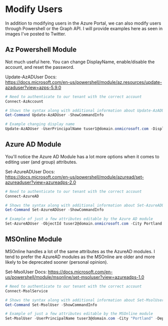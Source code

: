 # Modify Users

In addition to modifying users in the Azure Portal, we can also modify users through Powershell or the Graph API. I will provide examples here as seen in images I've posted to Twitter.

## Az Powershell Module

Not much useful here. You can change DisplayName, enable/disable the account, and reset the password.

Update-AzADUser Docs:  
<https://docs.microsoft.com/en-us/powershell/module/az.resources/update-azaduser?view=azps-5.9.0>

````Powershell
# Need to authenticate to our tenant with the correct account
Connect-AzAccount

# Shows the syntax along with additional information about Update-AzADUser
Get-Command Update-AzADUser -ShowCommandInfo

# Example changing display name
Update-AzADUser -UserPrincipalName tuser1@domain.onmicrosoft.com -DisplayName "Test User One"
````

## Azure AD Module

You'll notice the Azure AD Module has a lot more options when it comes to editing user (and group) attributes.

Set-AzureADUser Docs:  
<https://docs.microsoft.com/en-us/powershell/module/azuread/set-azureaduser?view=azureadps-2.0>

````Powershell
# Need to authenticate to our tenant with the correct account
Connect-AzureAD

# Shows the syntax along with additional information about Set-AzureADUser
Get-Command Set-AzureADUser -ShowCommandInfo

# Example of just a few attributes editable by the Azure AD module
Set-AzureADUser -ObjectId tuser2@domain.onmicrosoft.com -City Portland -CompanyName "Get Securer" -Department "Security" -DisplayName "Test User Two" -GivenName "Test" -Surname "User Two" -JobTitle "Testing"
````

## MSOnline Module

MSOnline handles a lot of the same attributes as the AzureAD modules. I tend to prefer the AzureAD modules as the MSOnline are older and more likely to be deprecated sooner (personal opinion).

Set-MsolUser Docs: <https://docs.microsoft.com/en-us/powershell/module/msonline/set-msoluser?view=azureadps-1.0>

````Powershell
# Need to authenticate to our tenant with the correct account
Connect-MsolService

# Shows the syntax along with additional information about Set-MsolUser
Get-Command Set-MsolUser -ShowCommandInfo

# Example of just a few attributes editable by the MSOnline module
Set-MsolUser -UserPrincipalName tuser3@domain.com -City "Portland" -Department "Security" -DisplayName "Test User Three" -FirstName "Test" -LastName "User Three" -UserType Viral
````
